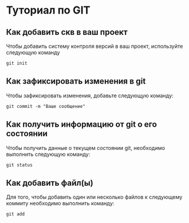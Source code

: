 # Туториал по GIT 

## Как добавить скв в ваш проект

Чтобы добавить систему контроля версий в ваш проект, используйте следующую команду

```
git init
```

## Как зафиксировать изменения в git

Чтобы зафиксировать изменения, добавьте следующую команду:

```
git commit -m "Ваше сообщение"
```

## Как получить информацию от git о его состоянии

Чтобы получить данные о текущем состоянии git, необходимо выполнить следующую команду:

```
git status
```

## Как добавить файл(ы)

Для того, чтобы добавить один или несколько файлов к следующему коммиту необходимо выполнить команду:

``` 
git add
```
